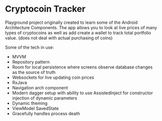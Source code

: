 <h1>Cryptocoin Tracker</h1>

Playground project originally created to learn some of the Android Architecture Components. 
The app allows you to look at live prices of many types of cryptocoins as well as add create a wallet to track total portfolio value. (does not deal with actual purchasing of coins)

Some of the tech in use:
* MVVM
* Repository pattern
* Room for local persistence where screens observe database changes as the source of truth
* Websockets for live updating coin prices
* RxJava
* Navigation arch component
* Modern dagger setup with ability to use AssistedInject for constructor injection of dynamic parameters
* Dynamic theming
* ViewModel SavedState
* Gracefully handles process death

